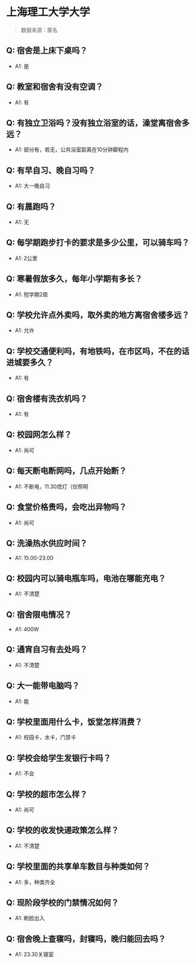# 上海理工大学大学

> 数据来源：匿名

## Q: 宿舍是上床下桌吗？

- A1: 是

## Q: 教室和宿舍有没有空调？

- A1: 有

## Q: 有独立卫浴吗？没有独立浴室的话，澡堂离宿舍多远？

- A1: 部分有，若无，公共浴室距离在10分钟脚程内

## Q: 有早自习、晚自习吗？

- A1: 大一晚自习

## Q: 有晨跑吗？

- A1: 无

## Q: 每学期跑步打卡的要求是多少公里，可以骑车吗？

- A1: 2公里

## Q: 寒暑假放多久，每年小学期有多长？

- A1: 短学期2周

## Q: 学校允许点外卖吗，取外卖的地方离宿舍楼多远？

- A1: 允许

## Q: 学校交通便利吗，有地铁吗，在市区吗，不在的话进城要多久？

- A1: 有

## Q: 宿舍楼有洗衣机吗？

- A1: 有

## Q: 校园网怎么样？

- A1: 尚可

## Q: 每天断电断网吗，几点开始断？

- A1: 不断电，11.30熄灯（仅照明

## Q: 食堂价格贵吗，会吃出异物吗？

- A1: 尚可

## Q: 洗澡热水供应时间？

- A1: 15.00-23.00

## Q: 校园内可以骑电瓶车吗，电池在哪能充电？

- A1: 不清楚

## Q: 宿舍限电情况？

- A1: 400W

## Q: 通宵自习有去处吗？

- A1: 不清楚

## Q: 大一能带电脑吗？

- A1: 能

## Q: 学校里面用什么卡，饭堂怎样消费？

- A1: 校园卡，水卡，门禁卡

## Q: 学校会给学生发银行卡吗？

- A1: 不会

## Q: 学校的超市怎么样？

- A1: 尚可

## Q: 学校的收发快递政策怎么样？

- A1: 不清楚

## Q: 学校里面的共享单车数目与种类如何？

- A1: 多，种类齐全

## Q: 现阶段学校的门禁情况如何？

- A1: 刷脸出入

## Q: 宿舍晚上查寝吗，封寝吗，晚归能回去吗？

- A1: 23.30关寝室

